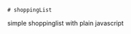                                                                                                                                                                                                                                                                                                    # shoppingList
simple shoppinglist with plain javascript
